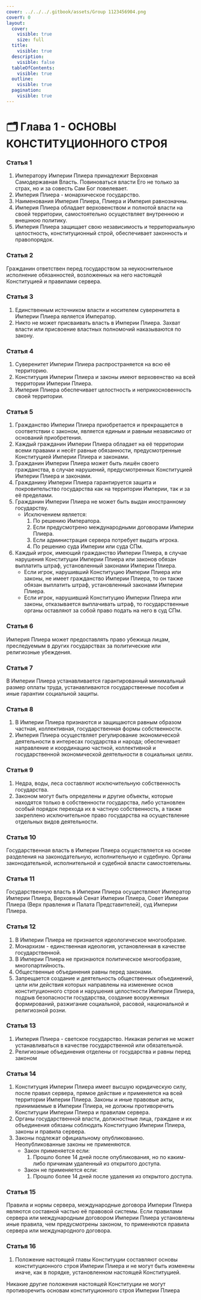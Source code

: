 ```yaml
---
cover: ../../../.gitbook/assets/Group 1123456904.png
coverY: 0
layout:
  cover:
    visible: true
    size: full
  title:
    visible: true
  description:
    visible: false
  tableOfContents:
    visible: true
  outline:
    visible: true
  pagination:
    visible: true
---
```


# 🗂️ Глава 1 - ОСНОВЫ КОНСТИТУЦИОННОГО СТРОЯ

### **Статья 1**

1. Императору Империи Плиера принадлежит Верховная Самодержавная Власть. Повиноваться власти Его не только за страх, но и за совесть Сам Бог повелевает.
2. Империя Плиера - монархическое государство.
3. Наименования Империя Плиера, Плиера и Империя равнозначны.
4. Империя Плиера обладает верховенством и полнотой власти на своей территории, самостоятельно осуществляет внутреннюю и внешнюю политику.
5. Империя Плиера защищает свою независимость и территориальную целостность, конституционный строй, обеспечивает законность и правопорядок.

### **Статья 2**

Гражданин ответствен перед государством за неукоснительное исполнение обязанностей, возложенных на него настоящей Конституцией и правилами сервера.

### **Статья 3**

1. Единственным источником власти и носителем суверенитета в Империи Плиера является Император.
2. Никто не может присваивать власть в Империи Плиера. Захват власти или присвоение властных полномочий наказываются по закону.

### **Статья 4**

1. Суверенитет Империи Плиера распространяется на всю её территорию.
2. Конституция Империи Плиера и законы имеют верховенство на всей территории Империи Плиера.
3. Империя Плиера обеспечивает целостность и неприкосновенность своей территории.

### **Статья 5**

1. Гражданство Империи Плиера приобретается и прекращается в соответствии с законом, является единым и равным независимо от оснований приобретения.
2. Каждый гражданин Империи Плиера обладает на её территории всеми правами и несёт равные обязанности, предусмотренные Конституцией Империи Плиера и законами.
3. Гражданин Империи Плиера может быть лишён своего гражданства, в случае нарушений, предусмотренных Конституцией Империи Плиера и законами.
4. Гражданину Империи Плиера гарантируется защита и покровительство государства как на территории Империи, так и за её пределами.
5. Гражданин Империи Плиера не может быть выдан иностранному государству.
   * Исключением является:
     1. По решению Императора.
     2. Если предусмотрено международными договорами Империи Плиера.
     3. Если администрация сервера потребует выдать игрока.
     4. По решению суда Империи или суда СПм.
6. Каждый игрок, имеющий гражданство Империи Плиера, в случае нарушения Конституции Империи Плиера или законов обязан выплатить штраф, установленный законами Империи Плиера.
   * Если игрок, нарушивший Конституцию Империи Плиера или законы, не имеет гражданство Империи Плиера, то он также обязан выплатить штраф, установленный законами Империи Плиера.
   * Если игрок, нарушивший Конституцию Империи Плиера или законы, отказывается выплачивать штраф, то государственные органы оставляют за собой право подать на него в суд СПм.

### **Статья 6**

Империя Плиера может предоставлять право убежища лицам, преследуемым в других государствах за политические или религиозные убеждения.

### **Статья 7**

В Империи Плиера устанавливается гарантированный минимальный размер оплаты труда, устанавливаются государственные пособия и иные гарантии социальной защиты.

### **Статья 8**

1. В Империи Плиера признаются и защищаются равным образом частная, коллективная, государственная формы собственности.
2. Империя Плиера осуществляет регулирование экономической деятельности в интересах государства и народа; обеспечивает направление и координацию частной, коллективной и государственной экономической деятельности в социальных целях.

### **Статья 9**

1. Недра, воды, леса составляют исключительную собственность государства.
2. Законом могут быть определены и другие объекты, которые находятся только в собственности государства, либо установлен особый порядок перехода их в частную собственность, а также закреплено исключительное право государства на осуществление отдельных видов деятельности.

### **Статья 10**

Государственная власть в Империи Плиера осуществляется на основе разделения на законодательную, исполнительную и судебную. Органы законодательной, исполнительной и судебной власти самостоятельны.

### **Статья 11**

Государственную власть в Империи Плиера осуществляют Император Империи Плиера, Верховный Сенат Империи Плиера, Совет Империи Плиера (Верх правления и Палата Представителей), суд Империи Плиера.

### **Статья 12**

1. В Империи Плиера не признается идеологическое многообразие.
2. Монархизм - единственная идеология, установленная в качестве государственной.
3. В Империи Плиера не признаются политическое многообразие, многопартийность.
4. Общественные объединения равны перед законами.
5. Запрещается создание и деятельность общественных объединений, цели или действия которых направлены на изменение основ конституционного строя и нарушения целостности Империи Плиера, подрыв безопасности государства, создание вооруженных формирований, разжигание социальной, расовой, национальной и религиозной розни.

### **Статья 13**

1. Империя Плиера - светское государство. Никакая религия не может устанавливаться в качестве государственной или обязательной.
2. Религиозные объединения отделены от государства и равны перед законом

### **Статья 14**

1. Конституция Империи Плиера имеет высшую юридическую силу, после правил сервера, прямое действие и применяется на всей территории Империи Плиера. Законы и иные правовые акты, принимаемые в Империи Плиера, не должны противоречить Конституции Империи Плиера и правилам сервера.
2. Органы государственной власти, должностные лица, граждане и их объединения обязаны соблюдать Конституцию Империи Плиера, законы и правила сервера.
3. Законы подлежат официальному опубликованию. Неопубликованные законы не применяются.
   * Закон применяется если:
     1. Прошло более 14 дней после опубликования, но по каким-либо причинам удаленный из открытого доступа.
   * Закон не применяется если:
     1. Прошло более 14 дней после удаления из открытого доступа.

### **Статья 15**

Правила и нормы сервера, международные договора Империи Плиера являются составной частью её правовой системы. Если правилами сервера или международным договором Империи Плиера установлены иные правила, чем предусмотрены законом, то применяются правила сервера или международного договора.

### **Статья 16**

1. Положение настоящей главы Конституции составляют основы конституционного строя Империи Плиера и не могут быть изменены иначе, как в порядке, установленном настоящей Конституцией.

Никакие другие положения настоящей Конституции не могут противоречить основам конституционного строя Империи Плиера

